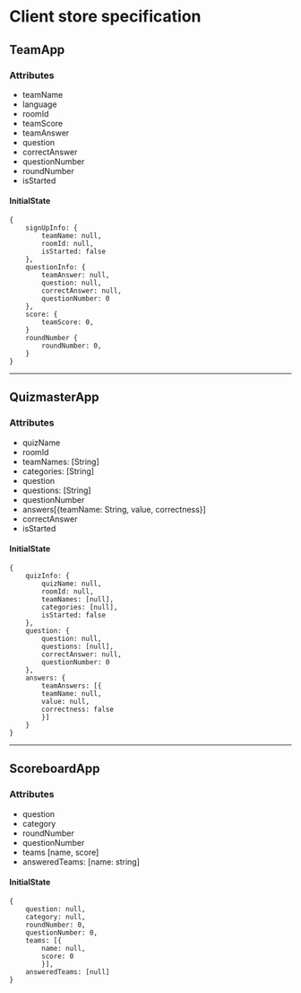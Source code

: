 # Client store specification

## TeamApp
### Attributes
- teamName
- language
- roomId
- teamScore
- teamAnswer
- question
- correctAnswer
- questionNumber
- roundNumber
- isStarted

#### InitialState
```
{
    signUpInfo: {
        teamName: null,
        roomId: null,
        isStarted: false    
    },
    questionInfo: {
        teamAnswer: null,
        question: null,
        correctAnswer: null,
        questionNumber: 0
    },
    score: {
        teamScore: 0,
    }
    roundNumber {
        roundNumber: 0,
    }
}
```
---
## QuizmasterApp
### Attributes
- quizName
- roomId
- teamNames: [String]
- categories: [String]
- question
- questions: [String]
- questionNumber
- answers[{teamName: String, value, correctness}]
- correctAnswer
- isStarted

#### InitialState
```
{
    quizInfo: {
        quizName: null,
        roomId: null,
        teamNames: [null],
        categories: [null],
        isStarted: false
    },
    question: {
        question: null,
        questions: [null],
        correctAnswer: null,
        questionNumber: 0
    },
    answers: {
        teamAnswers: [{
        teamName: null, 
        value: null, 
        correctness: false
        }]
    }
}
```
---
## ScoreboardApp
### Attributes
- question
- category
- roundNumber
- questionNumber
- teams [name, score]
- answeredTeams: [name: string]
  
#### InitialState
```
{
    question: null, 
    category: null, 
    roundNumber: 0, 
    questionNumber: 0, 
    teams: [{
        name: null,
        score: 0
        }], 
    answeredTeams: [null] 
}
```

